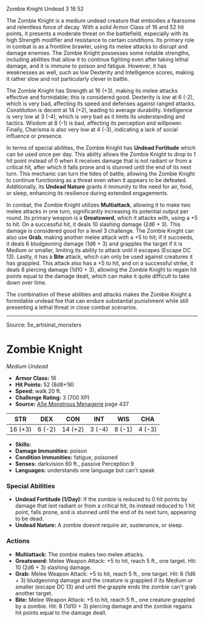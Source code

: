 <MonsterName/>Zombie Knight</MonsterName>
<CreatureType/>Undead</CreatureType>
<CR/>3</CR>
<AC/>16</AC>
<HP/>52</HP>
<summary>The Zombie Knight is a medium undead creature that embodies a fearsome and relentless force of decay. With a solid Armor Class of 16 and 52 hit points, it presents a moderate threat on the battlefield, especially with its high Strength modifier and resistance to certain conditions. Its primary role in combat is as a frontline brawler, using its melee attacks to disrupt and damage enemies. The Zombie Knight possesses some notable strengths, including abilities that allow it to continue fighting even after taking lethal damage, and it is immune to poison and fatigue. However, it has weaknesses as well, such as low Dexterity and Intelligence scores, making it rather slow and not particularly clever in battle.</summary>

<detail>

The Zombie Knight has Strength at 16 (+3), making its melee attacks effective and formidable; this is considered good. Dexterity is low at 6 (-2), which is very bad, affecting its speed and defenses against ranged attacks. Constitution is decent at 14 (+2), leading to average durability. Intelligence is very low at 3 (-4), which is very bad as it limits its understanding and tactics. Wisdom at 8 (-1) is bad, affecting its perception and willpower. Finally, Charisma is also very low at 4 (-3), indicating a lack of social influence or presence.

In terms of special abilities, the Zombie Knight has **Undead Fortitude** which can be used once per day. This ability allows the Zombie Knight to drop to 1 hit point instead of 0 when it receives damage that is not radiant or from a critical hit, after which it falls prone and is stunned until the end of its next turn. This mechanic can turn the tides of battle, allowing the Zombie Knight to continue functioning as a threat even when it appears to be defeated. Additionally, its **Undead Nature** grants it immunity to the need for air, food, or sleep, enhancing its resilience during extended engagements.

In combat, the Zombie Knight utilizes **Multiattack**, allowing it to make two melee attacks in one turn, significantly increasing its potential output per round. Its primary weapon is a **Greatsword**, which it attacks with, using a +5 to hit. On a successful hit, it deals 10 slashing damage (2d6 + 3). This damage is considered good for a level 3 challenge. The Zombie Knight can also use **Grab**, making another melee attack with a +5 to hit; if it succeeds, it deals 6 bludgeoning damage (1d6 + 3) and grapples the target if it is Medium or smaller, limiting its ability to attack until it escapes (Escape DC 13). Lastly, it has a **Bite** attack, which can only be used against creatures it has grappled. This attack also has a +5 to hit, and on a successful strike, it deals 8 piercing damage (1d10 + 3), allowing the Zombie Knight to regain hit points equal to the damage dealt, which can make it quite difficult to take down over time. 

The combination of these abilities and attacks makes the Zombie Knight a formidable undead foe that can endure substantial punishment while still presenting a lethal threat in close combat scenarios.</detail>



---

Source: 5e_artisinal_monsters

# Zombie Knight

*Medium* *Undead*

- **Armor Class:** 16
- **Hit Points:** 52 (8d8+16)
- **Speed:** walk 20 ft.
- **Challenge Rating:** 3 (700 XP)
- **Source:** [A5e Monstrous Menagerie](https://enpublishingrpg.com/products/level-up-monstrous-menagerie-a5e) page 437

| STR | DEX | CON | INT | WIS | CHA |
| --- | --- | --- | --- | --- | --- |
| 16 (+3) | 6 (-2) | 14 (+2) | 3 (-4) | 8 (-1) | 4 (-3) |

- **Skills:** 
- **Damage Immunities:** poison
- **Condition Immunities:** fatigue, poisoned
- **Senses:** darkvision 60 ft., passive Perception 9
- **Languages:** understands one language but can't speak

### Special Abilities

- **Undead Fortitude (1/Day):** If the zombie is reduced to 0 hit points by damage that isnt radiant or from a critical hit, its instead reduced to 1 hit point, falls prone, and is stunned until the end of its next turn, appearing to be dead.
- **Undead Nature:** A zombie doesnt require air, sustenance, or sleep.

### Actions

- **Multiattack:** The zombie makes two melee attacks.
- **Greatsword:** Melee Weapon Attack: +5 to hit, reach 5 ft., one target. Hit: 10 (2d6 + 3) slashing damage.
- **Grab:** Melee Weapon Attack: +5 to hit, reach 5 ft., one target. Hit: 6 (1d6 + 3) bludgeoning damage  and the creature is grappled if its Medium or smaller (escape DC 13)  and until the grapple ends  the zombie can't grab another target.
- **Bite:** Melee Weapon Attack: +5 to hit, reach 5 ft., one creature grappled by a zombie. Hit: 8 (1d10 + 3) piercing damage  and the zombie regains hit points equal to the damage dealt.





